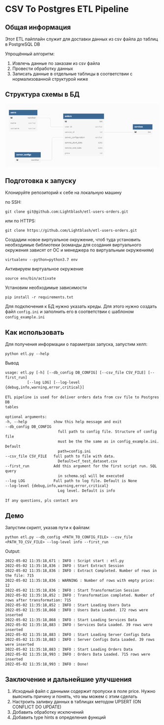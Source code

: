# CSV To Postgres ETL Pipeline

## Общая информация

Этот ETL пайплайн служит для доставки данных из csv файла до таблиц в
PostgreSQL DB

Упрощённый алгоритм:

1. Извлечь данные по заказам из csv файла
2. Провести обработку данных
3. Записать данные в отдельные таблицы в соответствии с нормализованной структурой ниже

## Структура схемы в БД

![image](schema.png)

## Подготовка к запуску

Клонируйте репозиторий к себе на локальную машину

по SSH:

    git clone git@github.com:Lightblash/etl-users-orders.git

или по HTTPS:

    git clone https://github.com/Lightblash/etl-users-orders.git

Создадим новое виртуальное окружение, чтоб туда установить необходимые библиотеки (команды для создания виртуального окружения зависят от ОС и менеджера по виртуальным окружениям)

    virtualenv --python=python3.7 env

Активируем виртуальное окружение

    source env/bin/activate

Установим необходимые зависимости

    pip install -r requirements.txt

Для подключения к БД нужно указать креды. Для этого нужно создать файл `config.ini` и заполнить его в соответствии с шаблоном `config_example.ini`

## Как использовать

Для получения информации о параметрах запуска, запустим хелп:

    python etl.py --help

Вывод

    usage: etl.py [-h] [--db_config DB_CONFIG] [--csv_file CSV_FILE] [--first_run]
              [--log LOG] [--log-level {debug,info,warning,error,critical}]

    ETL pipeline is used for deliver orders data from csv file to Postgres DB
    tables

    optional arguments:
    -h, --help            show this help message and exit
    --db_config DB_CONFIG
                            full path to config file. Structure of config file
                            must be the the same as in config_example.ini. Default
                            path=config.ini
    --csv_file CSV_FILE   full path to file with data.
                            Default=cf_test_dataset.csv
    --first_run           Add this argument for the first script run. SQL query
                            in schema.sql will be executed
    --log LOG             Full path to log file. Default is None
    --log-level {debug,info,warning,error,critical}
                            Log level. Default is info

    If any questions, pls contact aro

## Демо

Запустим скрипт, указав пути к файлам:

    python etl.py --db_config <PATH_TO_CONFIG_FILE> --csv_file <PATH_TO_CSV_FILE> --log-level info --first_run

Output:

    2022-05-02 11:35:18,671 : INFO : Script start : etl.py
    2022-05-02 11:35:18,836 : INFO : Start Extract Session
    2022-05-02 11:35:18,836 : INFO : Extract Completed. Number of rows in the file: 715
    2022-05-02 11:35:18,836 : WARNING : Number of rows with empty price: 12
    2022-05-02 11:35:18,836 : INFO : Start Transformation Session
    2022-05-02 11:35:18,852 : INFO : Transformation completed. Number of rows after transformation: 715
    2022-05-02 11:35:18,852 : INFO : Start Loading Users Data
    2022-05-02 11:35:18,868 : INFO : Users Data Loaded. 172 rows were inserted
    2022-05-02 11:35:18,868 : INFO : Start Loading Services Data
    2022-05-02 11:35:18,883 : INFO : Services Data Loaded. 39 rows were inserted
    2022-05-02 11:35:18,883 : INFO : Start Loading Server Configs Data
    2022-05-02 11:35:18,883 : INFO : Server Configs Data Loaded. 39 rows were inserted
    2022-05-02 11:35:18,883 : INFO : Start Loading Orders Data
    2022-05-02 11:35:18,993 : INFO : Orders Data Loaded. 715 rows were inserted
    2022-05-02 11:35:18,993 : INFO : Done!

## Заключение и дальнейшие улучшения

1. Исходный файл с данными содержит пропуски в поле price. Нужно выяснить причину и понять, что мы можем с этим сделать
2. Настроить заливку данных в таблицах методом UPSERT (ON CONFLICT DO UPDATE)
3. Добавить обработку исключений
4. Добавить type hints в определения функций
